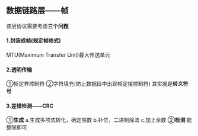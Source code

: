 ## 数据链路层——帧

该层协议需要考虑**三个问题**

#### 1.封装成帧(规定帧格式)
MTU(Maximum Transfer Unit)最大传送单元

#### 2.透明传输
①帧定界控制符
②字符填充(防止数据段中出现帧定接控制符)
其实就是**转义符号**

#### 3.差错检测——CRC
①**生成**
a.生成多项式转化，确定除数
b.补位，二进制除法
c.加上余数
②**检测**
能整除即可